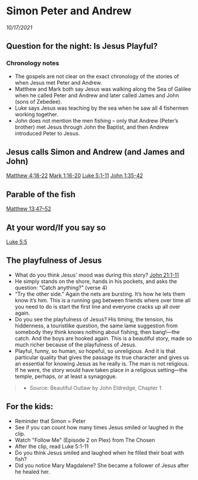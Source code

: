 # Simon Peter and Andrew
*10/17/2021*

## Question for the night: Is Jesus Playful?

### Chronology notes
* The gospels are not clear on the exact chronology of the stories of when Jesus met Peter and Andrew. 
* Matthew and Mark both say Jesus was walking along the Sea of Galilee when he called Peter and Andrew and later called James and John (sons of Zebedee).
* Luke says Jesus was teaching by the sea when he saw all 4 fishermen working together.
* John does not mention the men fishing – only that Andrew (Peter’s brother) met Jesus through John the Baptist, and then Andrew introduced Peter to Jesus.

## Jesus calls Simon and Andrew (and  James and John)
[Matthew 4:18-22](https://www.biblegateway.com/passage/?search=Matthew+4%3A18-22&version=NLT)
[Mark 1:16-20](https://www.biblegateway.com/passage/?search=Mark+1%3A16-20&version=NLT)
[Luke 5:1-11](https://www.biblegateway.com/passage/?search=Luke+5%3A1-11&version=NLT)
[John 1:35-42](https://www.biblegateway.com/passage/?search=John+1%3A35-42&version=NLT)

## Parable of the fish
[Matthew 13:47–52](https://www.biblegateway.com/passage/?search=Matthew+13%3A47%E2%80%9352&version=NLT)


## At your word/If you say so

[Luke 5:5](https://www.biblegateway.com/passage/?search=Luke+5%3A5&version=NLT)


## The playfulness of Jesus
* What do you think Jesus' mood was during this story? [John 21:1-11](https://www.biblegateway.com/passage/?search=John+21%3A1-11&version=NLT)
* He simply stands on the shore, hands in his pockets, and asks the question: “Catch anything?” (verse 4)
* “Try the other side.” Again the nets are bursting. It’s how he lets them know it’s him.  This is a running gag between friends where over time all you need to do is start the first line and everyone cracks up all over again.
* Do you see the playfulness of Jesus? His timing, the tension, his hiddenness, a touristlike question, the same lame suggestion from somebody they think knows nothing about fishing, then bang!—the catch. And the boys are hooked again. This is a beautiful story, made so much richer because of the playfulness of Jesus.
* Playful, funny, so human, so hopeful, so unreligious. And it is that particular quality that gives the passage its true character and gives us an essential for knowing Jesus as he really is. The man is not religious. If he were, the story would have taken place in a religious setting—the temple, perhaps, or at least a synagogue.
> - Source: Beautiful Outlaw by John Eldredge, Chapter 1


## For the kids:
* Reminder that Simon = Peter
* See if you can count how many times Jesus smiled or laughed in the clip.
* Watch "Follow Me" (Episode 2 on Plex) from The Chosen
* After the clip, read Luke 5:1-11
* Do you think Jesus smiled and laughed when he filled their boat with fish?
* Did you notice Mary Magdalene?  She became a follower of Jesus after he healed her.
